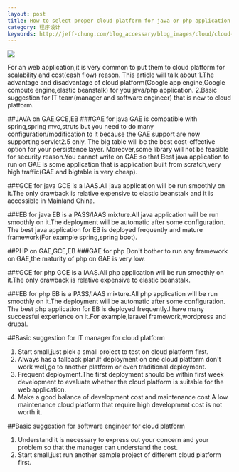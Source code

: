 ```yaml
---
layout: post
title: How to select proper cloud platform for java or php application
category: 程序设计
keywords: http://jeff-chung.com/blog_accessary/blog_images/cloud/cloud-computing.jpg
---
```


![ ](http://jeff-chung.com/blog_accessary/blog_images/cloud/cloud-computing.jpg)

For an web application,it is very common to put them to cloud platform for scalability and cost(cash flow) reason.
This article will talk about
1.The advantage and disadvantage of cloud platform(Google app engine,Google compute engine,elastic beanstalk) for you java/php application.
2.Basic suggestion for IT team(manager and software engineer) that is new to cloud platform.

##JAVA on GAE,GCE,EB
###GAE for java
GAE is compatible with spring,spring mvc,struts but you need to do many configuration/modification to it because the GAE support are now supporting servlet2.5 only.
The big table will be the best cost-effective option for your persistence layer.
Moreover,some library will not be feasible for security reason.You cannot write on GAE so that
Best java application to run on GAE is some application that is application built from scratch,very high traffic(GAE and bigtable is very cheap).

###GCE for java
GCE is a IAAS.All java application will be run smoothly on it.The only drawback is relative expensive to elastic beanstalk and it is accessible in Mainland China.

###EB for java
EB is a PASS/IAAS mixture.All java application will be run smoothly on it.The deployment will be automatic after some configuration.
The best java application for EB is deployed frequently and mature framework(For example spring,spring boot).

##PHP on GAE,GCE,EB
###GAE for php
Don't bother to run any framework on GAE,the maturity of php on GAE is very low.

###GCE for php
GCE is a IAAS.All php application will be run smoothly on it.The only drawback is relative expensive to elastic beanstalk.

###EB for php
EB is a PASS/IAAS mixture.All php application will be run smoothly on it.The deployment will be automatic after some configuration.
The best php application for EB is deployed frequently.I have many successful experience on it.For example,laravel framework,wordpress and drupal.

##Basic suggestion for IT manager for cloud platform

1.  Start small,just pick a small project to test on cloud platform first.
2.  Always has a fallback plan.If deployment on one cloud platform don't work well,go to another platform or even traditional deployment.
3.  Frequent deployment.The first deployment should be within first week development to evaluate whether the cloud platform is suitable for the web application.
4.  Make a good balance of development cost and maintenance cost.A low maintenance cloud platform that require high development cost is not worth it.

##Basic suggestion for software engineer for cloud platform

1.  Understand it is necessary to express out your concern and your problem so that the manager can understand the cost.
2.  Start small,just run another sample project of different cloud platform first.
